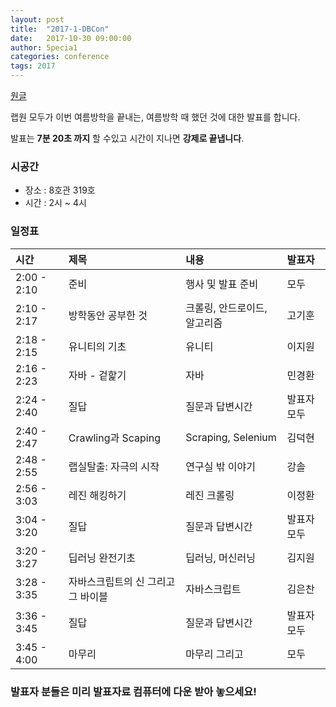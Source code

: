 ```yaml
---
layout: post
title:  "2017-1-DBCon"
date:   2017-10-30 09:00:00
author: 5pecia1
categories: conference
tags: 2017
---
```


[원글](https://gist.github.com/5pecia1/56d5f6520d4f08bea6f320a3fea2fc25)

랩원 모두가 이번 여름방학을 끝내는, 여름방학 때 했던 것에 대한 발표를 합니다.

발표는 **7분 20초 까지** 할 수있고 시간이 지나면 **강제로 끝냅니다**.

### 시공간

* 장소 : 8호관 319호
* 시간 : 2시 ~ 4시

### 일정표

|시간|제목|내용|발표자|
|:--|:--|:--|:--|
|2:00 - 2:10|준비|행사 및 발표 준비|모두|
|2:10 - 2:17|방학동안 공부한 것|크롤링, 안드로이드, 알고리즘|고기훈|
|2:18 - 2:15|유니티의 기초|유니티|이지원|
|2:16 - 2:23|자바 - 겉핥기|자바|민경환|
|2:24 - 2:40|질답|질문과 답변시간|발표자 모두|
|2:40 - 2:47|Crawling과 Scaping|Scraping, Selenium|김덕현|
|2:48 - 2:55|랩실탈출: 자극의 시작|연구실 밖 이야기|강솔|
|2:56 - 3:03|레진 해킹하기|레진 크롤링|이정환|
|3:04 - 3:20|질답|질문과 답변시간|발표자 모두|
|3:20 - 3:27|딥러닝 완전기초|딥러닝, 머신러닝|김지원|
|3:28 - 3:35|자바스크립트의 신 그리고 그 바이블|자바스크립트|김은찬|
|3:36 - 3:45|질답|질문과 답변시간|발표자 모두|
|3:45 - 4:00|마무리|마무리 그리고 | 모두|

### 발표자 분들은 미리 발표자료 컴퓨터에 다운 받아 놓으세요!